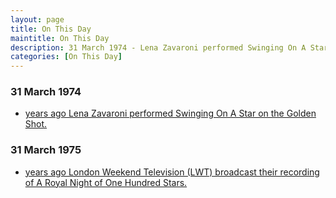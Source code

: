 ```yaml
---
layout: page
title: On This Day
maintitle: On This Day
description: 31 March 1974 - Lena Zavaroni performed Swinging On A Star on The Golden Shot. 31 March 1975 - London Weekend Television (LWT) broadcast their recording of A Royal Night of One Hundred Stars.
categories: [On This Day]
---
```


### 31 March 1974
* [<span id="age1"></span> years ago Lena Zavaroni performed Swinging On A Star on the Golden Shot.](/associated%20television%20(atv)/1974/03/31/golden-shot.html)

### 31 March 1975
* [<span id="age2"></span> years ago London Weekend Television (LWT) broadcast their recording of A Royal Night of One Hundred Stars.](/london%20weekend%20television/theatre/1985/03/17/a-royal-night-of-one-hundred-stars.html)

<!-- Script for calculating number of years ago -->
<script>
var dob = '19740331';
var year = Number(dob.substr(0, 4));
var month = Number(dob.substr(4, 2)) - 1;
var day = Number(dob.substr(6, 2));
var today = new Date();
var age1 = today.getFullYear() - year;
if (today.getMonth() < month || (today.getMonth() == month && today.getDate() < day)) {
  age1--;
}
document.getElementById("age1").innerHTML=age1;

var dob = '19850331';
var year = Number(dob.substr(0, 4));
var month = Number(dob.substr(4, 2)) - 1;
var day = Number(dob.substr(6, 2));
var today = new Date();
var age2 = today.getFullYear() - year;
if (today.getMonth() < month || (today.getMonth() == month && today.getDate() < day)) {
  age2--;
}
document.getElementById("age2").innerHTML=age2;
</script>

